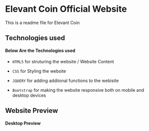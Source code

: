 # Elevant Coin Official Website

This is a readme file for Elevant Coin

## Technologies used

#### Below Are the Technologies used

* `HTML5` for struturing the website / Website Content

* `CSS` for Styling the website 

* `JQUERY` for adding addiional functions to the webisite

* `Bootstrap` for making the website responsive both on mobile and desktop devices

## Website Preview

#### Desktop Preview


